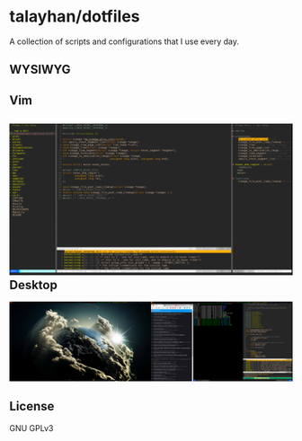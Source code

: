 talayhan/dotfiles 
================

A collection of scripts and configurations that I use every day.

WYSIWYG
--------------------------
Vim
---
![screenshot](ss/vim.png)
Desktop
----
![screenshot](ss/ss.png)

License
-------
GNU GPLv3
